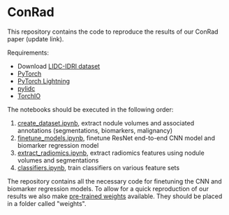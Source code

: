 # ConRad
This repository contains the code to reproduce the results of our ConRad paper (update link).

Requirements:
* Download [LIDC-IDRI dataset](https://wiki.cancerimagingarchive.net/pages/viewpage.action?pageId=1966254)
* [PyTorch](https://pytorch.org)
* [PyTorch Lightning](https://pylidc.github.io)
* [pylidc](https://pylidc.github.io)
* [TorchIO](https://torchio.readthedocs.io)


The notebooks should be executed in the following order:
1. [create_dataset.ipynb](create_dataset.ipynb), extract nodule volumes and associated annotations (segmentations, biomarkers, malignancy)
2. [finetune_models.ipynb](finetune_models.ipynb), finetune ResNet end-to-end CNN model and biomarker regression model
3. [extract_radiomics.ipynb](extract_radiomics.ipnb), extract radiomics features using nodule volumes and segmentations
4. [classifiers.ipynb](classifiers.ipynb), train classifiers on various feature sets

The repository contains all the necessary code for finetuning the CNN and biomarker regression models. To allow for a quick reproduction of our results we also make [pre-trained weights](https://drive.google.com/file/d/1x2ctl62Duo2w8rMV7b-hQrDxt6rGchic/view?usp=share_link) available. They should be placed in a folder called "weights".

